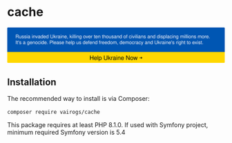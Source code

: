 # cache

[![Stand With Ukraine](https://raw.githubusercontent.com/vshymanskyy/StandWithUkraine/main/banner2-direct.svg)](https://vshymanskyy.github.io/StandWithUkraine)

Installation
------------

The recommended way to install is via Composer:

```
composer require vairogs/cache
```

This package requires at least PHP 8.1.0. If used with Symfony project, minimum required Symfony version is 5.4

